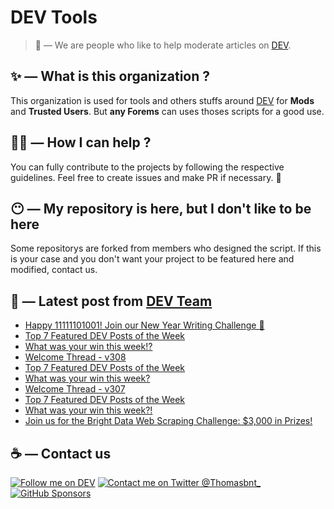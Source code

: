 # DEV Tools

> 🔧 — We are people who like to help moderate articles on [DEV](https://dev.to).

## ✨ — What is this organization ?

This organization is used for tools and others stuffs around [DEV](https://dev.to) for **Mods** and **Trusted Users**. But __any Forems__ can uses thoses scripts for a good use.


## 💪🏼 — How I can help ?

You can fully contribute to the projects by following the respective guidelines. Feel free to create issues and make PR if necessary. 🎉

## 😶 — My repository is here, but I don't like to be here

Some repositorys are forked from members who designed the script. If this is your case and you don't want your project to be featured here and modified, contact us.

## 📝 — Latest post from [DEV Team](https://dev.to/devteam)

<!-- BLOG-POST-LIST:START -->
- [Happy 11111101001! Join our New Year Writing Challenge 🔮](https://dev.to/devteam/happy-11111101001-join-our-new-year-writing-challenge-43g4)
- [Top 7 Featured DEV Posts of the Week](https://dev.to/devteam/top-7-featured-dev-posts-of-the-week-p8l)
- [What was your win this week!?](https://dev.to/devteam/what-was-your-win-this-week-5776)
- [Welcome Thread - v308](https://dev.to/devteam/welcome-thread-v308-12hc)
- [Top 7 Featured DEV Posts of the Week](https://dev.to/devteam/top-7-featured-dev-posts-of-the-week-3cma)
- [What was your win this week?](https://dev.to/devteam/what-was-your-win-this-week-2l0o)
- [Welcome Thread - v307](https://dev.to/devteam/welcome-thread-v307-5hbd)
- [Top 7 Featured DEV Posts of the Week](https://dev.to/devteam/top-7-featured-dev-posts-of-the-week-k6m)
- [What was your win this week?!](https://dev.to/devteam/what-was-your-win-this-week-7k6)
- [Join us for the Bright Data Web Scraping Challenge: $3,000 in Prizes!](https://dev.to/devteam/join-us-for-the-bright-data-web-scraping-challenge-3000-in-prizes-3mg2)
<!-- BLOG-POST-LIST:END -->


## ☕ — Contact us

[![Follow me on DEV](https://img.shields.io/badge/dev.to-%2308090A.svg?&style=for-the-badge&logo=dev.to&logoColor=white&alt=devto)](https://dev.to/thomasbnt)
[![Contact me on Twitter @Thomasbnt_](https://img.shields.io/badge/Contact%20me%20on%20Twitter-%231DA1F2.svg?&style=for-the-badge&logo=twitter&logoColor=white&alt=twitter)](https://twitter.com/messages/1142357270-1142357270?text=Hello,%20I%20contact%20you%20from%20devtotools%20&recipient_id=1142357270) [![GitHub Sponsors](https://img.shields.io/badge/Sponsor%20me-%23EA54AE.svg?&style=for-the-badge&logo=github-sponsors&logoColor=white)](https://github.com/sponsors/thomasbnt)


